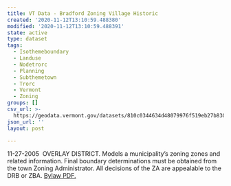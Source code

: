 ```yaml
---
title: VT Data - Bradford Zoning Village Historic
created: '2020-11-12T13:10:59.488380'
modified: '2020-11-12T13:10:59.488391'
state: active
type: dataset
tags:
  - Isothemeboundary
  - Landuse
  - Nodetrorc
  - Planning
  - Subthemetown
  - Trorc
  - Vermont
  - Zoning
groups: []
csv_url: >-
  https://geodata.vermont.gov/datasets/810c0344634d48079976f519eb27b830_0.csv?outSR=%7B%22latestWkid%22%3A3857%2C%22wkid%22%3A102100%7D
json_url: ''
layout: post

---
```

11-27-2005  OVERLAY DISTRICT. Models a municipality’s zoning zones and related information. Final boundary determinations must be obtained from the town Zoning Administrator. All decisions of the ZA are appealable to the DRB or ZBA. <a href='https://www.trorc.org/wp-content/uploads/2013/11/brzo102705.pdf' target='_blank'>Bylaw PDF.</a>
